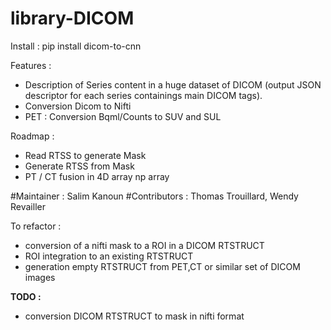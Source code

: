 # library-DICOM


Install : pip install dicom-to-cnn 




Features : 
- Description of Series content in a huge dataset of DICOM (output JSON descriptor for each series containings main DICOM tags).
- Conversion Dicom to Nifti
- PET : Conversion Bqml/Counts to SUV and SUL

Roadmap : 
- Read RTSS to generate Mask
- Generate RTSS from Mask
- PT / CT fusion in 4D array np array

#Maintainer  : Salim Kanoun
#Contributors : Thomas Trouillard, Wendy Revailler



To refactor : 
- conversion of a nifti mask to a ROI in a DICOM RTSTRUCT
- ROI integration to an existing RTSTRUCT
- generation empty RTSTRUCT from PET,CT or similar set of DICOM images

**TODO :** 
- conversion DICOM RTSTRUCT to mask in nifti format
